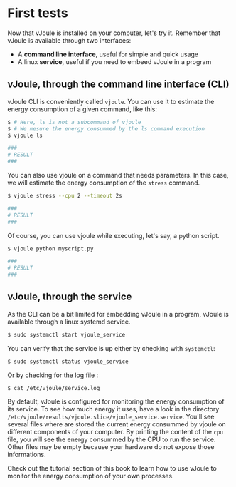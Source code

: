 # First tests

Now that vJoule is installed on your computer, let's try it. Remember that vJoule is available through two interfaces:

- A **command line interface**, useful for simple and quick usage
- A linux **service**, useful if you need to embeed vJoule in a program

## vJoule, through the command line interface (CLI)
vJoule CLI is conveniently called `vjoule`. You can use it to estimate the energy consumption of a given command, like this: 

```bash
$ # Here, ls is not a subcommand of vjoule
$ # We mesure the energy consummed by the ls command execution
$ vjoule ls

###
# RESULT
###
```

You can also use vjoule on a command that needs parameters. In this case, we will estimate the energy consumption of the `stress` command.

```bash
$ vjoule stress --cpu 2 --timeout 2s

###
# RESULT
###
```

Of course, you can use vjoule while executing, let's say, a python script.

```bash
$ vjoule python myscript.py

###
# RESULT
###
```


## vJoule, through the service

As the CLI can be a bit limited for embedding vJoule in a program, vJoule is available through a linux systemd service.

```bash
$ sudo systemctl start vjoule_service
```

You can verify that the service is up either by checking with `systemctl`:

```bash
$ sudo systemctl status vjoule_service
```

Or by checking for the log file : 

```bash
$ cat /etc/vjoule/service.log
```

By default, vJoule is configured for monitoring the energy consumption of its service. To see how much energy it uses, have a look in the directory `/etc/vjoule/results/vjoule.slice/vjoule_service.service`. You'll see several files where are stored the current energy consummed by vjoule on different components of your computer. By printing the content of the `cpu` file, you will see the energy consummed by the CPU to run the service. Other files may be empty because your hardware do not expose those informations. 

Check out the tutorial section of this book to learn how to use vJoule to monitor the energy consumption of your own processes.
